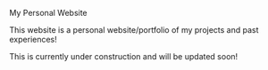 My Personal Website

This website is a personal website/portfolio of my projects and past experiences!

This is currently under construction and will be updated soon!